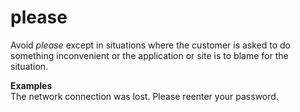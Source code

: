 # please

Avoid *please* except
in situations where the customer is asked to do something
inconvenient or the application or site is to blame for the situation. 

**Examples**  
The network connection was lost. Please reenter your password. 
